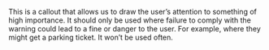 This is a callout that allows us to draw the user’s attention to something of high importance. It should only be used where failure to comply with the warning could lead to a fine or danger to the user. For example, where they might get a parking ticket. It won’t be used often.